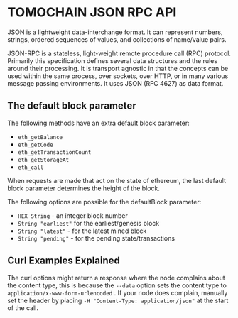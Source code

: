 # TOMOCHAIN JSON RPC API

JSON is a lightweight data-interchange format. It can represent numbers, strings, ordered sequences of values, and collections of name/value pairs.

JSON-RPC is a stateless, light-weight remote procedure call (RPC) protocol. Primarily this specification defines several data structures and the rules around their processing. It is transport agnostic in that the concepts can be used within the same process, over sockets, over HTTP, or in many various message passing environments. It uses JSON (RFC 4627) as data format.

## The default block parameter


The following methods have an extra default block parameter:

- `eth_getBalance`
- `eth_getCode`
- `eth_getTransactionCount`
- `eth_getStorageAt`
- `eth_call`


When requests are made that act on the state of ethereum, the last default block parameter determines the height of the block.

The following options are possible for the defaultBlock parameter:

- `HEX String` - an integer block number
- `String "earliest"` for the earliest/genesis block
- `String "latest"` - for the latest mined block
- `String "pending"` - for the pending state/transactions

## Curl Examples Explained

The curl options might return a response where the node complains about the content type, this is because the `--data` option sets the content type to `application/x-www-form-urlencoded` . If your node does complain, manually set the header by placing `-H "Content-Type: application/json"` at the start of the call.
